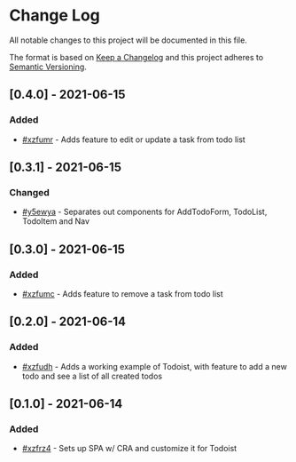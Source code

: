 # Change Log

All notable changes to this project will be documented in this file.

The format is based on [Keep a Changelog](http://keepachangelog.com/)
and this project adheres to [Semantic Versioning](http://semver.org/).

## [0.4.0] - 2021-06-15

### Added

- [#xzfumr](https://app.clickup.com/t/xzfumr) - Adds feature to edit or update a task from todo list

## [0.3.1] - 2021-06-15

### Changed

- [#y5ewya](https://app.clickup.com/t/y5ewya) - Separates out components for AddTodoForm, TodoList, TodoItem and Nav

## [0.3.0] - 2021-06-15

### Added

- [#xzfumc](https://app.clickup.com/t/xzfumc) - Adds feature to remove a task from todo list

## [0.2.0] - 2021-06-14

### Added

- [#xzfudh](https://app.clickup.com/t/xzfudh) - Adds a working example of Todoist, with feature to add a new todo and see a list of all created todos

## [0.1.0] - 2021-06-14

### Added

- [#xzfrz4](https://app.clickup.com/t/xzfrz4) - Sets up SPA w/ CRA and customize it for Todoist

